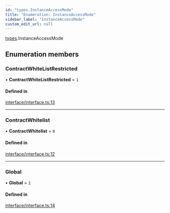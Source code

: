 ```yaml
---
id: "types.InstanceAccessMode"
title: "Enumeration: InstanceAccessMode"
sidebar_label: "InstanceAccessMode"
custom_edit_url: null
---
```


[types](../namespaces/types.md).InstanceAccessMode

## Enumeration members

### ContractWhiteListRestricted

• **ContractWhiteListRestricted** = `1`

#### Defined in

[interface/interface.ts:13](https://github.com/CityOfZion/isengard/blob/bbb1dd3/sdk/src/interface/interface.ts#L13)

___

### ContractWhitelist

• **ContractWhitelist** = `0`

#### Defined in

[interface/interface.ts:12](https://github.com/CityOfZion/isengard/blob/bbb1dd3/sdk/src/interface/interface.ts#L12)

___

### Global

• **Global** = `2`

#### Defined in

[interface/interface.ts:14](https://github.com/CityOfZion/isengard/blob/bbb1dd3/sdk/src/interface/interface.ts#L14)
